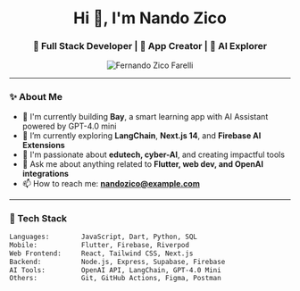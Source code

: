 <h1 align="center">Hi 👋, I'm Nando Zico</h1>
<h3 align="center">🚀 Full Stack Developer | 📱 App Creator | 🤖 AI Explorer</h3>

<p align="center">
  <img src="https://komarev.com/ghpvc/?username=nandozico&label=Profile%20views&color=0e75b6&style=flat" alt="Fernando Zico Farelli" />
</p>

---

### ✨ About Me

- 🔭 I'm currently building **Bay**, a smart learning app with AI Assistant powered by GPT-4.0 mini  
- 🌱 I’m currently exploring **LangChain**, **Next.js 14**, and **Firebase AI Extensions**  
- 🎯 I'm passionate about **edutech, cyber-AI**, and creating impactful tools  
- 💬 Ask me about anything related to **Flutter, web dev, and OpenAI integrations**  
- 📫 How to reach me: **nandozico@example.com**  

---

### 🧰 Tech Stack

```txt
Languages:        JavaScript, Dart, Python, SQL  
Mobile:           Flutter, Firebase, Riverpod  
Web Frontend:     React, Tailwind CSS, Next.js  
Backend:          Node.js, Express, Supabase, Firebase  
AI Tools:         OpenAI API, LangChain, GPT-4.0 Mini  
Others:           Git, GitHub Actions, Figma, Postman
